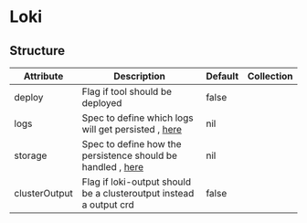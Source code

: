 # Loki 
 

## Structure 
 

| Attribute     | Description                                                                    | Default | Collection  |
| ------------- | ------------------------------------------------------------------------------ | ------- | ----------  |
| deploy        | Flag if tool should be deployed                                                |  false  |             |
| logs          | Spec to define which logs will get persisted , [here](Logs.md)                 |  nil    |             |
| storage       | Spec to define how the persistence should be handled , [here](storage/Spec.md) |  nil    |             |
| clusterOutput | Flag if loki-output should be a clusteroutput instead a output crd             |  false  |             |